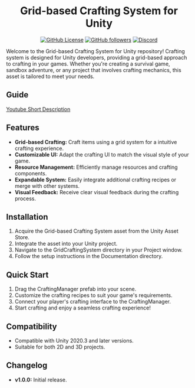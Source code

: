 <h1 align="center">Grid-based Crafting System for Unity</h1>
<p align="center">
    <a href="https://github.com/geekednora/GAME3023_Midterm/blob/master/LICENSE.md"><img alt="GitHub License" src="https://img.shields.io/github/license/geekednora/GAME3023_Midterm?color=3f3f3f"></a>
    <a href="https://github.com/geekednora"><img alt="GitHub followers" src="https://img.shields.io/github/followers/geekednora?style=flat&logo=github&logoColor=ffffff&color=3f3f3f"></a>
    <a href="https://discord.gg/yAxCKtKkP5"><img alt="Discord" src="https://img.shields.io/discord/834082876202156036?style=flat&logo=discord&logoColor=ffffff&label=Discord&labelColor=6A7EC2&color=7389D8"></a>
</p>

Welcome to the Grid-based Crafting System for Unity repository! Crafting system is designed for Unity developers, providing a grid-based approach to crafting in your games. Whether you're creating a survival game, sandbox adventure, or any project that involves crafting mechanics, this asset is tailored to meet your needs.

## Guide
[Youtube Short Description](https://youtu.be/f9MrH_BdV6Y?si=DHi5dWCfMMjWwQGC)

## Features
- **Grid-based Crafting:** Craft items using a grid system for a intuitive crafting experience.
- **Customizable UI:** Adapt the crafting UI to match the visual style of your game.
- **Resource Management:** Efficiently manage resources and crafting components.
- **Expandable System:** Easily integrate additional crafting recipes or merge with other systems.
- **Visual Feedback:** Receive clear visual feedback during the crafting process.

## Installation
1. Acquire the Grid-based Crafting System asset from the Unity Asset Store.
2. Integrate the asset into your Unity project.
3. Navigate to the GridCraftingSystem directory in your Project window.
4. Follow the setup instructions in the Documentation directory.

## Quick Start
1. Drag the CraftingManager prefab into your scene.
2. Customize the crafting recipes to suit your game's requirements.
3. Connect your player's crafting interface to the CraftingManager.
4. Start crafting and enjoy a seamless crafting experience!

## Compatibility
- Compatible with Unity 2020.3 and later versions.
- Suitable for both 2D and 3D projects.

## Changelog
- **v1.0.0:** Initial release.
